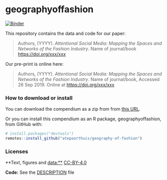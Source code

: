 
<!-- README.md is generated from README.Rmd. Please edit that file -->
geographyoffashion
==================

[![Binder](https://mybinder.org/badge_logo.svg)](https://mybinder.org/v2/gh///master?urlpath=rstudio)

This repository contains the data and code for our paper:

> Authors, (YYYY). *Attentional Social Media: Mapping the Spaces and Networks of the Fashion Industry*. Name of journal/book <https://doi.org/xxx/xxx>

Our pre-print is online here:

> Authors, (YYYY). *Attentional Social Media: Mapping the Spaces and Networks of the Fashion Industry*. Name of journal/book, Accessed 26 Sep 2019. Online at <https://doi.org/xxx/xxx>

### How to download or install

You can download the compendium as a zip from from [this URL](https://github.com/atepoorthuis/geography-of-fashion/archive/master.zip).

Or you can install this compendium as an R package, geographyoffashion, from GitHub with:

``` r
# install.packages("devtools")
remotes::install_github("atepoorthuis/geography-of-fashion")
```

### Licenses

\*\*Text, figures and <data:**> [CC-BY-4.0](http://creativecommons.org/licenses/by/4.0/)

**Code:** See the [DESCRIPTION](DESCRIPTION) file
